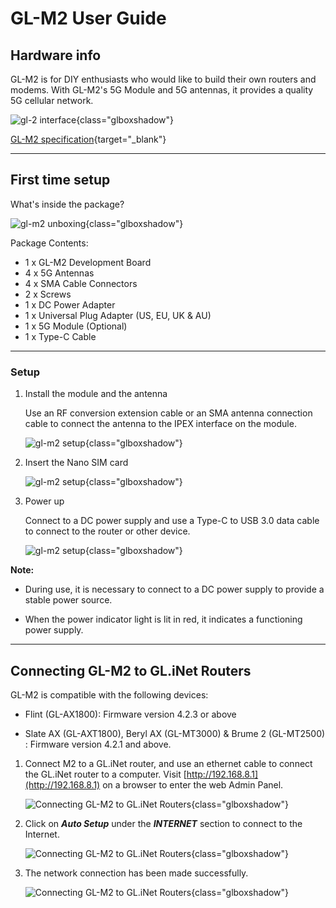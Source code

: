# GL-M2 User Guide

## Hardware info

GL-M2 is for DIY enthusiasts who would like to build their own routers and modems. With GL-M2's 5G Module and 5G antennas, it provides a quality 5G cellular network.

![gl-2 interface](https://static.gl-inet.com/docs/router/en/4/user_guide/gl-m2/hardware_info/gl-m2_interface.jpg){class="glboxshadow"}

[GL-M2 specification](https://www.gl-inet.com/products/gl-m2/#specs){target="_blank"}

---

## First time setup

What's inside the package?

![gl-m2 unboxing](https://static.gl-inet.com/docs/router/en/4/user_guide/gl-m2/first_time_setup/m2_unboxing.jpg){class="glboxshadow"}

Package Contents:

- 1 x GL-M2 Development Board
- 4 x 5G Antennas
- 4 x SMA Cable Connectors
- 2 x Screws
- 1 x DC Power Adapter
- 1 x Universal Plug Adapter (US, EU, UK & AU)
- 1 x 5G Module (Optional)
- 1 x Type-C Cable

---

### Setup

1. Install the module and the antenna

    Use an RF conversion extension cable or an SMA antenna connection cable to connect the antenna to the IPEX interface on the module. 

    ![gl-m2 setup](https://static.gl-inet.com/docs/router/en/4/user_guide/gl-m2/first_time_setup/m2_setup_1.jpg){class="glboxshadow"}

2. Insert the Nano SIM card

    ![gl-m2 setup](https://static.gl-inet.com/docs/router/en/4/user_guide/gl-m2/first_time_setup/m2_setup_2.jpg){class="glboxshadow"}

3. Power up

    Connect to a DC power supply and use a Type-C to USB 3.0 data cable to connect to the router or other device.

    ![gl-m2 setup](https://static.gl-inet.com/docs/router/en/4/user_guide/gl-m2/first_time_setup/m2_setup_3.jpg){class="glboxshadow"}

**Note:**

  - During use, it is necessary to connect to a DC power supply to provide a stable power source.

  - When the power indicator light is lit in red, it indicates a functioning power supply.

---

## Connecting GL-M2 to GL.iNet Routers

GL-M2 is compatible with the following devices:

- Flint (GL-AX1800): Firmware version 4.2.3 or above

- Slate AX (GL-AXT1800), Beryl AX (GL-MT3000) & Brume 2 (GL-MT2500) : Firmware version 4.2.1 and above.

<span></span>

1. Connect M2 to a GL.iNet router, and use an ethernet cable to connect the GL.iNet router to a computer. Visit [http://192.168.8.1](http://192.168.8.1) on a browser to enter the web Admin Panel.

    ![Connecting GL-M2 to GL.iNet Routers](https://static.gl-inet.com/docs/router/en/4/user_guide/gl-m2/first_time_setup/m2_with-mt3000_1.png){class="glboxshadow"}

2. Click on ***Auto Setup*** under the ***INTERNET*** section to connect to the Internet.

    ![Connecting GL-M2 to GL.iNet Routers](https://static.gl-inet.com/docs/router/en/4/user_guide/gl-m2/first_time_setup/m2_with-mt3000_2.png){class="glboxshadow"}

3. The network connection has been made successfully. 

    ![Connecting GL-M2 to GL.iNet Routers](https://static.gl-inet.com/docs/router/en/4/user_guide/gl-m2/first_time_setup/m2_with-mt3000_3.png){class="glboxshadow"}
